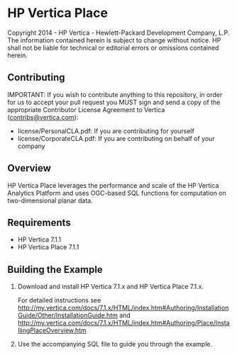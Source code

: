 HP Vertica Place
=====
Copyright 2014 - HP Vertica - Hewlett-Packard Development Company, L.P. The information contained herein is subject to change without notice. HP shall not be liable for technical or editorial errors or omissions contained herein.


Contributing
-------------

IMPORTANT: If you wish to contribute anything to this repository, in order for us to accept your pull request you MUST sign and send a copy of the appropriate Contributor License Agreement to Vertica (contribs@vertica.com):

* license/PersonalCLA.pdf: If you are contributing for yourself
* license/CorporateCLA.pdf: If you are contributing on behalf of your company


Overview
---------

HP Vertica Place leverages the performance and scale of the HP Vertica Analytics Platform and uses OGC-based SQL functions for computation on two-dimensional planar data.

Requirements
-------------

* HP Vertica 7.1.1
* HP Vertica Place 7.1.1

Building the Example
---------------------

1. Download and install HP Vertica 7.1.x and HP Vertica Place 7.1.x.

   For detailed instructions see http://my.vertica.com/docs/7.1.x/HTML/index.htm#Authoring/InstallationGuide/Other/InstallationGuide.htm and http://my.vertica.com/docs/7.1.x/HTML/index.htm#Authoring/Place/InstallingPlaceOverview.htm

2. Use the accompanying SQL file to guide you through the example.
